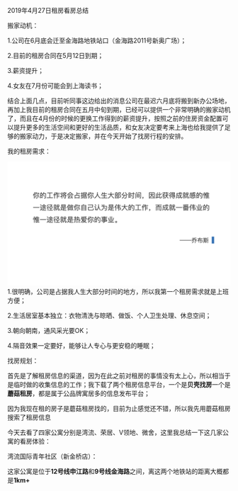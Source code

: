 2019年4月27日租房看房总结



搬家动机：

1.公司在6月底会迁至金海路地铁站口（金海路2011号新奥广场）；

2.目前的租房合同在5月12日到期；

3.薪资提升；

4.女友在7月份可能会到上海读书；

结合上面几点，目前听同事这边给出的消息公司在最迟六月底将搬到新办公场地，再加上我目前的租房合同在五月中旬到期，已经可以提供一个非常明确的搬家动机了，而且在4月份的时候的更换工作得到的薪资提升，按照之前的住房资金配置可以提升更多的生活空间和更好的生活品质，和女友决定要考来上海也给我提供了足够的搬家动力，于是决定搬家，并在今天开始了找房行程的安排。

我的租房需求：

![image-20190427205849257](assets/image-20190427205849257.png)1.很明确，公司是占据我人生大部分时间的地方，所以我第一个租房需求就是上班方便；

2.生活居室基本独立：衣物清洗与晾晒、做饭、个人卫生处理、休息空间；

3.朝向朝南，通风采光要OK；

4.隔音效果一定要好，能够让人专心与更安稳的睡眠；

找房规划：

首先是了解租房信息的渠道，因为在此之前对租房的事情没有太上心，所以相当于是临时做的收集信息的工作；我下载了两个租房信息平台，一个是**贝壳找房**一个是**蘑菇租房**，都是属于公品牌寓居多的信息发布平台；



因为我现在租的房子是蘑菇租房找的，目前为止感觉还不错，所以我先用蘑菇租房搜索了租房信息

今天去看了四家公寓分别是湾流、荣居、V领地、微舍，这里我总结一下这几家公寓的看房体验：



湾流国际青年社区（新金桥店）：

这家公寓是位于**12号线申江路**和**9号线金海路**之间，离这两个地铁站的距离大概都是**1km+**

